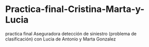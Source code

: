 # Practica-final-Cristina-Marta-y-Lucia
practica final Aseguradora detección de siniestro (problema de clasificación) con Lucia de Antonio y Marta Gonzalez

